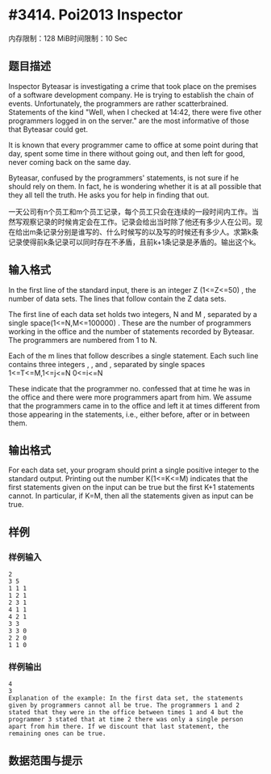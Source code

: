 # #3414. Poi2013 Inspector

内存限制：128 MiB时间限制：10 Sec

## 题目描述

Inspector Byteasar is investigating a crime that took place on the premises of a software development company. He is trying to establish the chain of events. Unfortunately, the programmers are rather scatterbrained. Statements of the kind "Well, when I checked at 14:42, there were five other programmers logged in on the server." are the most informative of those that Byteasar could get.

It is known that every programmer came to office at some point during that day, spent some time in there without going out, and then left for good, never coming back on the same day.

Byteasar, confused by the programmers' statements, is not sure if he should rely on them. In fact, he is wondering whether it is at all possible that they all tell the truth. He asks you for help in finding that out.

一天公司有n个员工和m个员工记录，每个员工只会在连续的一段时间内工作。当然写观察记录的时候肯定会在工作。记录会给出当时除了他还有多少人在公司。现在给出m条记录分别是谁写的、什么时候写的以及写的时候还有多少人。求第k条记录使得前k条记录可以同时存在不矛盾，且前k+1条记录是矛盾的。输出这个k。

## 输入格式

In the first line of the standard input, there is an integer Z (1<=Z<=50) , the number of data sets. The lines that follow contain the Z data sets.

The first line of each data set holds two integers, N  and M , separated by a single space(1<=N,M<=100000) . These are the number of programmers working in the office and the number of statements recorded by Byteasar. The programmers are numbered from 1 to N.

Each of the m lines that follow describes a single statement. Each such line contains three integers  ,  , and  , separated by single spaces 1<=T<=M,1<=j<=N 0<=i<=N

These indicate that the programmer no.   confessed that at time   he was in the office and there were   more programmers apart from him. We assume that the programmers came in to the office and left it at times different from those appearing in the statements, i.e., either before, after or in between them.

## 输出格式

For each data set, your program should print a single positive integer to the standard output. Printing out the number K(1<=K<=M) indicates that the first   statements given on the input can be true but the first K+1  statements cannot. In particular, if K=M, then all the statements given as input can be true.

## 样例

### 样例输入

    
    2
    3 5
    1 1 1
    1 2 1
    2 3 1
    4 1 1
    4 2 1
    3 3
    3 3 0
    2 2 0
    1 1 0
    
    

### 样例输出

    
    4
    3
    Explanation of the example: In the first data set, the statements given by programmers cannot all be true. The programmers 1 and 2 stated that they were in the office between times 1 and 4 but the programmer 3 stated that at time 2 there was only a single person apart from him there. If we discount that last statement, the remaining ones can be true.
     
    

## 数据范围与提示
